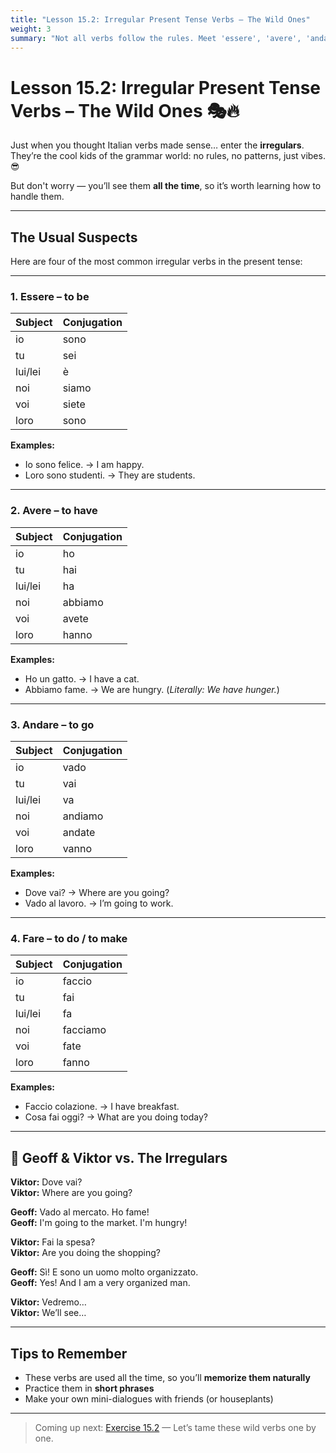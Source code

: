 ```yaml
---
title: "Lesson 15.2: Irregular Present Tense Verbs – The Wild Ones"
weight: 3
summary: "Not all verbs follow the rules. Meet 'essere', 'avere', 'andare', and more — Italy’s most unpredictable grammar celebrities."
---
```


# Lesson 15.2: Irregular Present Tense Verbs – The Wild Ones 🎭🔥

Just when you thought Italian verbs made sense… enter the **irregulars**.  
They’re the cool kids of the grammar world: no rules, no patterns, just vibes. 😎

But don't worry — you’ll see them **all the time**, so it’s worth learning how to handle them.

---

## The Usual Suspects

Here are four of the most common irregular verbs in the present tense:

---

### 1. **Essere** – to be

| Subject | Conjugation |
|---------|-------------|
| io      | sono        |
| tu      | sei         |
| lui/lei | è           |
| noi     | siamo       |
| voi     | siete       |
| loro    | sono        |

**Examples:**
- Io sono felice. → I am happy.  
- Loro sono studenti. → They are students.

---

### 2. **Avere** – to have

| Subject | Conjugation |
|---------|-------------|
| io      | ho          |
| tu      | hai         |
| lui/lei | ha          |
| noi     | abbiamo     |
| voi     | avete       |
| loro    | hanno       |

**Examples:**
- Ho un gatto. → I have a cat.  
- Abbiamo fame. → We are hungry. (*Literally: We have hunger.*)

---

### 3. **Andare** – to go

| Subject | Conjugation |
|---------|-------------|
| io      | vado        |
| tu      | vai         |
| lui/lei | va          |
| noi     | andiamo     |
| voi     | andate      |
| loro    | vanno       |

**Examples:**
- Dove vai? → Where are you going?  
- Vado al lavoro. → I’m going to work.

---

### 4. **Fare** – to do / to make

| Subject | Conjugation |
|---------|-------------|
| io      | faccio      |
| tu      | fai         |
| lui/lei | fa          |
| noi     | facciamo    |
| voi     | fate        |
| loro    | fanno       |

**Examples:**
- Faccio colazione. → I have breakfast.  
- Cosa fai oggi? → What are you doing today?

---

## 👀 Geoff & Viktor vs. The Irregulars

**Viktor:** Dove vai?  
**Viktor:** Where are you going?

**Geoff:** Vado al mercato. Ho fame!  
**Geoff:** I'm going to the market. I'm hungry!

**Viktor:** Fai la spesa?  
**Viktor:** Are you doing the shopping?

**Geoff:** Sì! E sono un uomo molto organizzato.  
**Geoff:** Yes! And I am a very organized man.

**Viktor:** Vedremo…  
**Viktor:** We’ll see…

---

## Tips to Remember

- These verbs are used all the time, so you’ll **memorize them naturally**  
- Practice them in **short phrases**  
- Make your own mini-dialogues with friends (or houseplants)

---

> Coming up next: [Exercise 15.2](../exercise15.2) — Let’s tame these wild verbs one by one.
